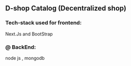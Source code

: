 ## D-shop Catalog (Decentralized shop)



### Tech-stack used for frontend:
Next.Js and BootStrap

### @ BackEnd:
node js , mongodb
